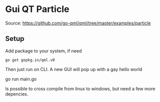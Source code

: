 # Gui QT Particle
Source: https://github.com/go-qml/qml/tree/master/examples/particle

## Setup
Add package to your system, if need

    go get gopkg.in/qml.v0

Then just run on CLI. A new GUI will pop up with a gay hello world

   go run main.go 

Is possible to cross compile from linux to windows, but need a few more
depencies.